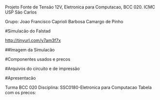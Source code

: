 Projeto Fonte de Tensão 12V, Eletronica para Computacao, BCC 020. ICMC USP São Carlos

Grupo:
  Joao Francisco Caprioli Barbosa Camargo de Pinho
  
  #Simulacão do Falstad
  
  http://tinyurl.com/y7am3f7x
  
  ##Imagem da Simulacão
  
  #Componentes usados e precos
  
  #Arquivos do circuito e de impressão
  
  
  
  #Apresentacão
  
Turma BCC 020
Disciplina: SSC0180-Eletronica para Computacao
Tabela com os precos:




